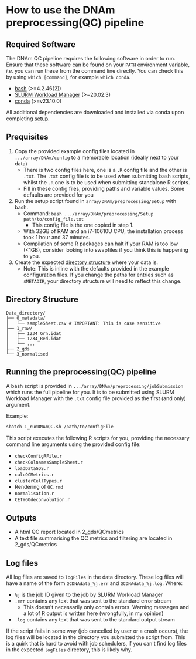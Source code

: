# How to use the DNAm preprocessing(QC) pipeline

## Required Software

The DNAm QC pipeline requires the following software in order to run. Ensure
that these software can be found on your `PATH` environment variable, *i.e.*
you can run these from the command line directly. You can check this by using
`which [command]`, for example `which conda`.

- [bash](https://www.gnu.org/software/bash/) (>=4.2.46(2))
- [SLURM Workload Manager](https://slurm.schedmd.com/overview.html) (>=20.02.3)
- [conda](https://docs.conda.io/projects/conda/en/latest/user-guide/install/index.html) (>=v23.10.0)

All additional dependencies are downloaded and installed via conda upon
completing [setup](#prerequisites).

## Prequisites

1) Copy the provided example config files located in `.../array/DNAm/config` to
a memorable location (ideally next to your data)
	* There is two config files here, one is a `.R` config file and the other is
	`.txt`. The `.txt` config file is to be used when submitting bash scripts,
	whilst the `.R` one is to be used when submitting standalone R scripts.
	* Fill in these config files, providing paths and variable values. Some
	defaults are provided for you
2) Run the setup script found in `array/DNAm/preprocessing/Setup` with bash.
    * Command: `bash .../array/DNAm/preprocessing/Setup path/to/config_file.txt`
		* This config file is the one copied in step 1.
	* With 32GB of RAM and an i7-10610U CPU, the installation process took 1
	hour and 37 minutes. 
	* Compilation of some R packages can halt if your RAM is too low (<1GB),
	consider looking into swapfiles if you think this is happening to you.
3) Create the expected [directory structure](#directory-structure) where your
data is.
	* Note: This is inline with the defaults provided in the example
	configuration files. If you change the paths for entries such as
	`$METADIR`, your directory structure will need to reflect this change.

## Directory Structure

```text
Data_directory/
├── 0_metadata/
│   └── sampleSheet.csv # IMPORTANT: This is case sensitive
├── 1_raw/
│   ├── 1234_Grn.idat
│   ├── 1234_Red.idat
│   └── ...
├── 2_gds
└── 3_normalised
```

## Running the preprocessing(QC) pipeline

A bash script is provided in `.../array/DNAm/preprocessing/jobSubmission` which
runs the full pipeline for you. It is to be submitted using SLURM Workload
Manager with the `.txt` config file provided as the first (and only) argument.

Example:

```bash
sbatch 1_runDNAmQC.sh /path/to/configFile
```

This script executes the following R scripts for you, providing the necessary
command line arguments using the provided config file:

* `checkConfigRFile.r`
* `checkColnamesSampleSheet.r`
* `loadDataGDS.r` 
* `calcQCMetrics.r` 
* `clusterCellTypes.r`
* Rendering of `QC.rmd`
* `normalisation.r`
* `CETYGOdeconvolution.r`

## Outputs

* A html QC report located in 2_gds/QCmetrics
* A text file summarising the QC metrics and filtering are located in
2_gds/QCmetrics

## Log files

All log files are saved to `logFiles` in the data directory. These log files
will have a name of the form `QCDNAdata_%j.err` and `QCDNAdata_%j.log`. Where:

* `%j` is the job ID given to the job by SLURM Workload Manager
* `.err` contains any text that was sent to the standard error stream
	* This doesn't necessarily only contain errors. Warning messages and a lot
	of R output is written here (wrongfully, in my opinion)
* `.log` contains any text that was sent to the standard output stream

If the script fails in some way (job cancelled by user or a crash occurs), the
log files will be located in the directory you submitted the script from. This
is a quirk that is hard to avoid with job schedulers, if you can't find log
files in the expected `logFiles` directory, this is likely why.
